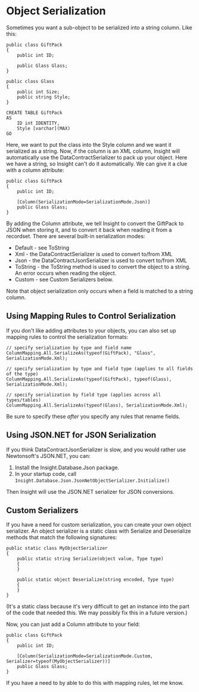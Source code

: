 # Object Serialization #

Sometimes you want a sub-object to be serialized into a string column. Like this:

	public class GiftPack
	{
		public int ID;

		public Glass Glass;
	}

	public class Glass
	{
		public int Size;
		public string Style;
	}

	CREATE TABLE GiftPack
	AS
		ID int IDENTITY,
		Style [varchar](MAX)
	GO

Here, we want to put the class into the Style column and we want it serialized as a string. Now, if the column is an XML column, Insight will automatically use the DataContractSerializer to pack up your object. Here we have a string, so Insight can't do it automatically. We can give it a clue with a column attribute:

	public class GiftPack
	{
		public int ID;

		[Column(SerializationMode=SerializationMode.Json)]
		public Glass Glass;
	}

By adding the Column attribute, we tell Insight to convert the GiftPack to JSON when storing it, and to convert it back when reading it from a recordset. There are several built-in serialization modes:

* Default - see ToString
* Xml - the DataContractSerializer is used to convert to/from XML
* Json - the DataContractJsonSerializer is used to convert to/from XML
* ToString - the ToString method is used to convert the object to a string. An error occurs when reading the object.
* Custom - see Custom Serializers below.

Note that object serialization only occurs when a field is matched to a string column.

## Using Mapping Rules to Control Serialization ##

If you don't like adding attributes to your objects, you can also set up mapping rules to control the serialization formats:

	// specify serialization by type and field name
	ColumnMapping.All.SerializeAs(typeof(GiftPack), "Glass", SerializationMode.Xml);

	// specify serialization by type and field type (applies to all fields of the type)
	ColumnMapping.All.SerializeAs(typeof(GiftPack), typeof(Glass), SerializationMode.Xml);

	// specify serialization by field type (applies across all types/tables) 
	ColumnMapping.All.SerializeAs(typeof(Glass), SerializationMode.Xml);

Be sure to specify these *after* you specify any rules that rename fields.

## Using JSON.NET for JSON Serialization ###

If you think DataContractJsonSerializer is slow, and you would rather use Newtonsoft's JSON.NET, you can:

1. Install the Insight.Database.Json package.
2. In your startup code, call `Insight.Database.Json.JsonNetObjectSerializer.Initialize()`

Then Insight will use the JSON.NET serializer for JSON conversions.

## Custom Serializers ##

If you have a need for custom serialization, you can create your own object serializer. An object serializer is a static class with Serialize and Deserialize methods that match the following signatures:

	public static class MyObjectSerializer
	{
		public static string Serialize(object value, Type type)
		{
		}

		public static object Deserialize(string encoded, Type type)
		{
		}
	}

(It's a static class because it's very difficult to get an instance into the part of the code that needed this. We may possibly fix this in a future version.)

Now, you can just add a Column attribute to your field: 

	public class GiftPack
	{
		public int ID;

		[Column(SerializationMode=SerializationMode.Custom, Serializer=typeof(MyObjectSerializer))]
		public Glass Glass;
	}

If you have a need to by able to do this with mapping rules, let me know.